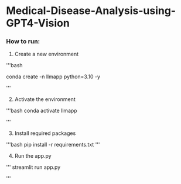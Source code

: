 # Medical-Disease-Analysis-using-GPT4-Vision

### How to run:

1. Create a new environment


'''bash

conda create -n llmapp python=3.10 -y

'''

2. Activate the environment

'''bash
conda activate llmapp

'''

3. Install required packages

'''bash
pip install -r requirements.txt
'''

4. Run the app.py

'''
streamlit run app.py

'''


